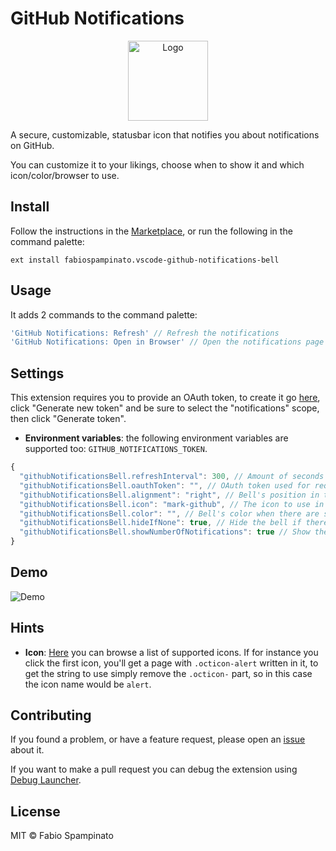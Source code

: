 # GitHub Notifications

<p align="center">
  <img src="https://raw.githubusercontent.com/fabiospampinato/vscode-github-notifications-bell/master/resources/logo.png" width="128" alt="Logo">
</p>

A secure, customizable, statusbar icon that notifies you about notifications on GitHub.

You can customize it to your likings, choose when to show it and which icon/color/browser to use.

## Install

Follow the instructions in the [Marketplace](https://marketplace.visualstudio.com/items?itemName=fabiospampinato.vscode-github-notifications-bell), or run the following in the command palette:

```shell
ext install fabiospampinato.vscode-github-notifications-bell
```

## Usage

It adds 2 commands to the command palette:

```js
'GitHub Notifications: Refresh' // Refresh the notifications
'GitHub Notifications: Open in Browser' // Open the notifications page in the browser
```

## Settings

This extension requires you to provide an OAuth token, to create it go [here](https://github.com/settings/tokens), click "Generate new token" and be sure to select the "notifications" scope, then click "Generate token".

- **Environment variables**: the following environment variables are supported too: `GITHUB_NOTIFICATIONS_TOKEN`.


```js
{
  "githubNotificationsBell.refreshInterval": 300, // Amount of seconds to wait before each refresh
  "githubNotificationsBell.oauthToken": "", // OAuth token used for requesting the notifications
  "githubNotificationsBell.alignment": "right", // Bell's position in the statusbar (left/right)
  "githubNotificationsBell.icon": "mark-github", // The icon to use in the statusbar
  "githubNotificationsBell.color": "", // Bell's color when there are some notifications
  "githubNotificationsBell.hideIfNone": true, // Hide the bell if there are no notifications
  "githubNotificationsBell.showNumberOfNotifications": true // Show the number of notifications alongside the bell icon
}
```

## Demo

![Demo](resources/demo.png)

## Hints

- **Icon**: [Here](https://octicons.github.com/) you can browse a list of supported icons. If for instance you click the first icon, you'll get a page with `.octicon-alert` written in it, to get the string to use simply remove the `.octicon-` part, so in this case the icon name would be `alert`.

## Contributing

If you found a problem, or have a feature request, please open an [issue](https://github.com/fabiospampinato/vscode-github-notifications-bell/issues) about it.

If you want to make a pull request you can debug the extension using [Debug Launcher](https://marketplace.visualstudio.com/items?itemName=fabiospampinato.vscode-debug-launcher).

## License

MIT © Fabio Spampinato
